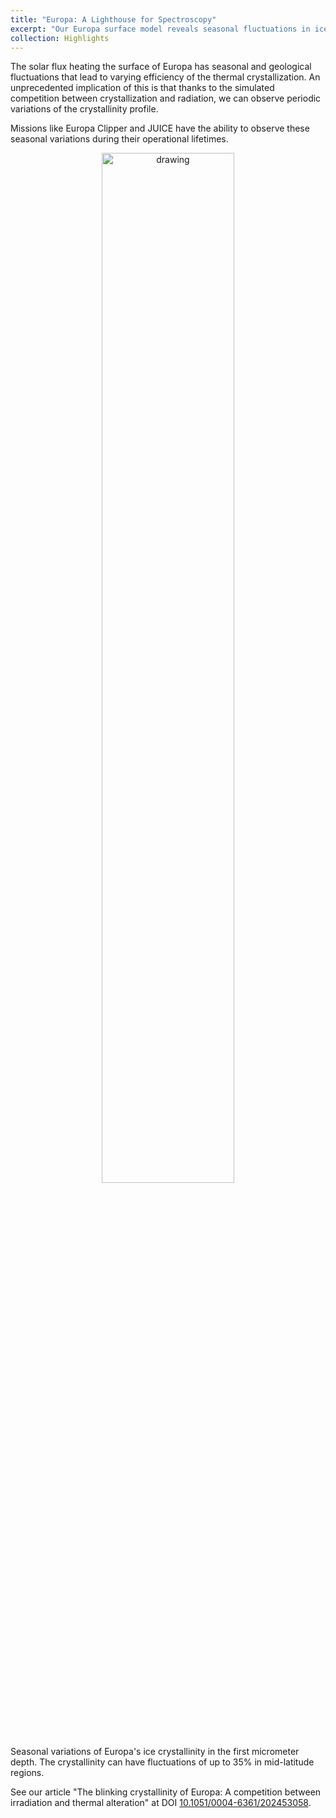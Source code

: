 ```yaml
---
title: "Europa: A Lighthouse for Spectroscopy"
excerpt: "Our Europa surface model reveals seasonal fluctuations in ice crystallinity!"
collection: Highlights
---
```


The solar flux heating the surface of Europa has  seasonal and geological fluctuations that lead to varying efficiency of the thermal crystallization. An unprecedented implication of this is that thanks to the simulated competition between crystallization and radiation, we can observe periodic variations of the crystallinity profile.

Missions like Europa Clipper and JUICE have the ability to observe these seasonal variations during their operational lifetimes.


<p align="center">
<img src="/images/blinking_crystal.gif" alt="drawing" width="65%" class="center"/>
<figcaption> Seasonal variations of Europa's ice crystallinity in the first micrometer depth. The crystallinity can have
fluctuations of up to 35% in mid-latitude regions. 
 </figcaption>
</p>

See our article "The blinking crystallinity of Europa: A competition between irradiation and
thermal alteration" at DOI [10.1051/0004-6361/202453058](https://doi.org/10.1016/j.icarus.2025.116700).
